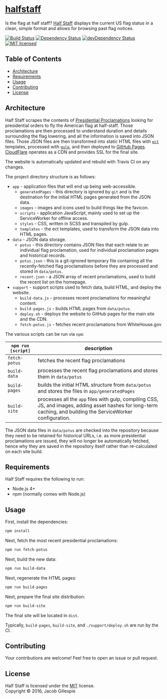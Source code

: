 # [halfstaff](https://halfstaff.co)

Is the flag at half staff?  [Half Staff](https://halfstaff.co) displays the current US flag status in a clean, simple format and allows for browsing past flag notices.

[![Build Status](https://travis-ci.org/jacobwgillespie/halfstaff.svg?branch=master)](https://travis-ci.org/jacobwgillespie/halfstaff)
[![Dependency Status](https://david-dm.org/jacobwgillespie/halfstaff.svg)](https://david-dm.org/jacobwgillespie/halfstaff)
[![devDependency Status](https://david-dm.org/jacobwgillespie/halfstaff/dev-status.svg)](https://david-dm.org/jacobwgillespie/halfstaff#info=devDependencies)
[![MIT licensed](https://img.shields.io/badge/license-MIT-blue.svg)](https://github.com/jacobwgillespie/halfstaff/blob/master/LICENSE)

Table of Contents
-----------------

  * [Architecture](#architecture)
  * [Requirements](#requirements)
  * [Usage](#usage)
  * [Contributing](#contributing)
  * [License](#license)

Architecture
------------

Half Staff scrapes the contents of [Presidential Proclamations](https://www.whitehouse.gov/briefing-room/presidential-actions/proclamations) looking for presidential orders to fly the American flag at half-staff.  Those proclamations are then processed to understand duration and details surrounding the flag lowering, and all the information is saved into JSON files.  Those JSON files are then transformed into static HTML files with [`ect`](http://ectjs.com/) templates, processed with [`gulp`](http://gulpjs.com/), and then deployed to [GitHub Pages](https://pages.github.com/).  [CloudFlare](https://www.cloudflare.com) operates as a CDN and provides SSL for the final site.

The website is automatically updated and rebuild with Travis CI on any changes.

The project directory structure is as follows:

* `app` - application files that will end up being web-accessible.
  - `generatedPages` - this directory is ignored by `git` and is the destination for the initial HTML pages generated from the JSON data.
  - `images` - images and icons used to build things like the favicon.
  - `scripts` - application JavaScript, mainly used to set up the ServiceWorker for offline access.
  - `styles` - CSS, written in SCSS and transpiled by gulp.
  - `templates` - the ect templates, used to transform the JSON data into HTML pages.
* `data` - JSON data storage.
  - `potus` - this directory contains JSON files that each relate to an individual flag proclamation, used for individual proclamation pages and historical records.
  - `potus.json` - this is a git-ignored temporary file containing all the recently-fetched flag proclamations before they are processed and stored in `data/potus`.
  - `recent.json` - a JSON array of recent proclamations, used to build the recent list on the homepage.
* `support` - support scripts used to fetch data, build HTML, and deploy the website.
  - `build-data.js` - processes recent proclamations for meaningful content.
  - `build-pages.js` - builds HTML pages from `data/potus`.
  - `deploy.sh` - deploys the website to GitHub pages for the main site and the CDN.
  - `fetch-potus.js` - fetches recent proclamations from WhiteHouse.gov

The various scripts can be run via `npm`:

`npm run [script]` | description
------------ | -----------
`fetch-potus` | fetches the recent flag proclamations
`build-data` | processes the recent flag proclamations and stores them in `data/potus`
`build-pages` | builds the initial HTML structure from `data/potus` and stores the files in `app/generatedPages`
`build-site` | processes all the `app` files with gulp, compiling CSS, JS, and images, adding asset hashes for long-term caching, and building the ServiceWorker configuration.

The JSON data files in `data/potus` are checked into the repository because they need to be retained for historical URLs, i.e. as more presidential proclamations are issued, they will no longer be automatically fetched, hence why they are saved in the repository itself rather than re-calculated on each site build.

Requirements
------------

Half Staff requires the following to run:

  * Node.js 4+
  * npm (normally comes with Node.js)

Usage
-----

First, install the dependencies:

```sh
npm install
```

Next, fetch the most recent presidential proclamations:

```sh
npm run fetch-potus
```

Next, build the new data:

```sh
npm run build-data
```

Next, regenerate the HTML pages:

```sh
npm run build-pages
```

Next, prepare the final site distribution:

```sh
npm run build-site
```

The final site will be located in `dist`.

Typically, `build-pages`, `build-site`, and `./support/deploy.sh` are run by the CI.

Contributing
------------

Your contributions are welcome!  Feel free to open an issue or pull request.

License
-------

Half Staff is licensed under the [MIT](https://github.com/jacobwgillespie/halfstaff/blob/master/LICENSE) license.  
Copyright &copy; 2016, Jacob Gillespie
